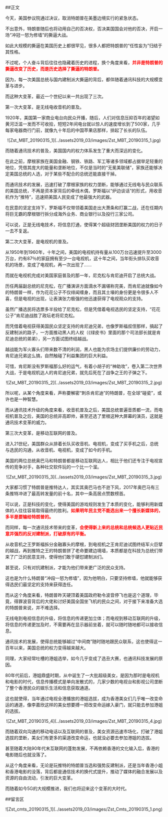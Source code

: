 ##正文

今天，美国参议院通过决议，取消特朗普在美墨边境实行的紧急状态。

不出意外，特朗普随后也将动用自己的否决权，否决美国国会对他的否决，开启一场“冲冠一怒为修墙”的撕逼大战。

如此大规模的撕逼在美国历史上都很罕见，很多人都把特朗普的“任性妄为”归结于其性格。

不过呢，个人奋斗背后往往也隐藏着历史的进程，换个角度来看，<font color="red">**并非是特朗普的撕逼改变了历史，而是历史选择了撕逼的特朗普。**</font>

因为，每一次美国总统与国内建制派大撕逼的背后，都伴随着通讯科技的大规模变革与进步。

而这种大变革，最近一个世纪以来一共出现了三次。


第一次大变革，是无线电收音机的普及。

1920年，美国第一家商业电台向民众开播，随后，人们对信息压抑百年的渴望如黄河泛滥一发而不可收拾，短短2年间电台就以惊人的速度增长到了500家，几乎每家电器商行门前，就像九十年后的中国苹果店那样，排起了长长的队伍。

 <div align="center">![Zst_MBT_20190315_1](../assets2019_03/images/Zst_MBT_20190315_1.jpg)</div>

而随着通讯技术的普及，美国国内的权力体系发生了重大而深远的变化。

在此之前，摩根家族在美国金融、钢铁、铁路、军工等诸多领域都占据举足轻重的地位，凭借其庞大的能量和垄断地位，不仅是当时的“无冕美联储”，家族还能够决定美国总统的人选，对于某些不配合的总统还能直接干掉。

而通讯技术的发展，迅速打破了摩根家族的权力垄断，能够通过无线电与民众联系的美国总统，不再是资本家背后的牵线木偶，罗斯福以“炉边谈话”的形式，用收音机作为“推特”，迅速把美国人民变成了他最强大的武器。

在民意的坚定支持下，罗斯福不仅带领着美国走出大萧条和打赢二战，还在任期内将巨无霸的摩根银行拆分成海外业务、商业银行以及投行三家公司。

可以说，正是无线电技术，将信息打通，使得某个超级财团垄断美国的权力的日子一去不复返。


第二次大变革，是电视机的普及。

从1950年到1960年，十年之间，美国的电视机持有量从100万台迅速提升至3000万台，约有87％的家庭拥有至少一台电视机，这十年之间，当年街头排队买收音机的场景，变成了电视机，再一次出现了......

而就在电视机完成对美国家庭普及的那一年，尼克松与肯尼迪开启了总统大战。

历任两届副总统的尼克松，在广播演讲方面滴水不漏堪称完美，而肯尼迪就像如今的特朗普一样，作为花花公子不仅绯闻缠身，而且其土壕的身份更是令很多人不喜，但是电视的出现，让表演张力极强的他迅速获得了电视观众的支持。

虽然广播选民将选票多半投给了尼克松，但是凭借着电视选民的坚定支持，“花花公子”肯尼迪战胜了政坛老将尼克松。

而凭借着电视获得美国民众坚定支持的肯尼迪兄弟，也像罗斯福叔侄那样，搞起了反建制派的路子，一方面推动黑人的人权（《绿皮书》里面的那个司法部长就是肯尼迪总统的弟弟），另一方面试图终结越战。

越战能为军火寡头们带来数不清的利润，黑人也能为农场主们提供廉价的劳动力，肯尼迪兄弟这么搞，自然触碰了利益集团的巨大利益。

可惜，肯尼斯没有罗斯福那么好的运气，有着小胡子的“神助攻”，卷入第二次世界大战，于是电视机达人的肯尼迪兄弟，就先后死在了战争之王的子弹之下。

 <div align="center">![Zst_MBT_20190315_2](../assets2019_03/images/Zst_MBT_20190315_2.jpg)</div>

所以呢，从某个角度来看，声称要解密“刺杀肯尼迪”的特朗普，在全球“碰瓷”，或许也是一种智慧。

而从通讯技术升级的角度来看，收音机普及之后，美国总统普遍音质都一流，而电视机普及之后，美国的总统非高即帅，甚至还选了里根这种大屏幕的演员，这就是通讯技术变革的威力。


第三次大变革，是移动互联网的普及。

进入21世纪，美国群众从排着长队买收音机、电视机，变成了买手机之后，总统与选民的沟通，从收音机、电视机，变成了如今的手机。

美国的两位总统奥巴马和特朗普都是移动互联网达人，相比于他们还专注于电视宣传的竞争对手，各种社交软件玩的一个比一个溜。

 <div align="center">![Zst_MBT_20190315_3](../assets2019_03/images/Zst_MBT_20190315_3.jpg)</div>

大家都习惯了特朗普是推特达人，其实其奥巴马也不逊下风，2017年奥巴马有三条推特冲进了最高转发量的前十名，其中一条高居点赞数榜首。

可以说，正是科技的变化，使得美国的游戏规则发生了本质的变化，能够利用新媒体的人往往容易取得最终的胜利。<font color="red">**如果明年民主党不能选出来一个擅长新媒体的，多半是要输给特朗普的。**</font>

而同样，每一次通讯技术带来的变革，<font color="red">**会使得新上来的总统和总统候选人更贴近民意并强烈的反对建制派，打破原有的平衡。**</font>

从收音机之王罗斯福拆分金融寡头的摩根，到电视机之王肯尼迪试图终结军火巨擘的越战，再到推特之王的特朗普拼了老命要建边境墙，本质都是在科技为总统们带来了广泛的民意支持，使得他们敢于硬怼建制派们。

甚至说，只有对抗建制派，才能为他们带来更广泛的民众支持。

这也是为什么特朗普“冲段一怒为修墙”，因为他明白，只要坚持修墙，他就能够获得选民们最坚定的支持来获得连任。

而从这个角度来看，特朗普昨天硬顶着美国政府勒令波音停飞也是这个道理，毕竟，得罪波音背后的大佬和讨好美国全国坐飞机的民众之间，对于接下来准备大选的特朗普来说，并不难选择。

无线电到电视信息的升级，将信息的传递更加立体；而电视到移动互联网的升级，将信息的传递更加及时，不需要再在显示器前坐着，就可以随时随地都可以接收信息。

通讯技术的发展，使得总统能够越过“中间商”随时随地跟民众联系，这也使得这一百年以来，美国总统的权力变得越来越大。

同理，大家经常吐槽的港姐选举，如今几乎变成了选丑大赛，也通讯科技发展的原因。

80年代前后，港姐鼎盛时期，从中诞生了一大批超级美女，是因为那时是电视机和电影的时代，信息传播模式是单向发散式的，几家少数的电视台和影视公司垄断了整个香港民众的娱乐生活和信息获取通道。

这也就使得，当年通过电视全港播放的港姐选拔，成为香港美女们几乎唯一改变命运的通道，像李嘉欣这样的美女想要搏一把改变命运嫁入豪门，就只能去参加港姐的选拔。

 <div align="center">![Zst_MBT_20190315_4](../assets2019_03/images/Zst_MBT_20190315_4.jpg)</div>

而随着双向沟通的移动电话以及互联网的普及，美女资源迅速市场化，打破了港姐选拔的垄断，美女们有更多的渠道改变命运，也就没必要去参加港姐的选拔。

甚至随着大陆90年代末互联网的蓬勃发展，不再依赖香港的文化输入后，香港的电影随后也就没落了。

从这个角度来看，无论是玩推特的特朗普当选和强势反建制派，还是当年香港小姐和香港电影的没落，背后都是通信技术的换代式提升，推动了媒体的融合发展以及资源的自由流动，引发的巨大变革。

而随着如今5G的大规模推进，我们也将迎来这个变革的大时代。

##留言区
 <div align="center">![Zst_cmts_20190315_1](../assets2019_03/images/Zst_Cmts_20190315_1.png)</div>